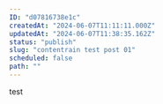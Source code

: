 ```yaml
---
ID: "d07816738e1c"
createdAt: "2024-06-07T11:11:11.000Z"
updatedAt: "2024-06-07T11:38:35.162Z"
status: "publish"
slug: "contentrain test post 01"
scheduled: false
path: ""
---
```

test